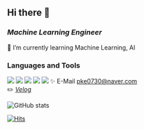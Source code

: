 ## Hi there 👋

### *Machine Learning Engineer* 

🌱 I’m currently learning Machine Learning, AI

### Languages and Tools
<img src="https://img.shields.io/badge/-Python-3776AB?style=flat&logo=Python&logoColor=white"/> <img src="https://img.shields.io/badge/-PyTorch-EE4C2C?style=flat&logo=PyTorch&logoColor=white"/> <img src="https://img.shields.io/badge/-TensorFlow-FF6F00?style=flat&logo=TensorFlow&logoColor=white"/> <img src="https://img.shields.io/badge/-Keras-D00000?style=flat&logo=Keras&logoColor=white"/> <img src="https://img.shields.io/badge/-OpenCV-5C3EE8?style=flat&logo=OpenCV&logoColor=white"/>
✨ E-Mail pke0730@naver.com  
✏️ <I>[Velog](https://velog.io/@pke0730)</I>    

![GitHub stats](https://github-readme-stats.vercel.app/api?username=Kingeun&show_icons=true)  

[![Hits](https://hits.seeyoufarm.com/api/count/incr/badge.svg?url=https%3A%2F%2Fgithub.com%2FKingeun&count_bg=%2379C83D&title_bg=%23555555&icon=&icon_color=%23E7E7E7&title=visitors&edge_flat=false)](https://github.com/Kingeun) 



